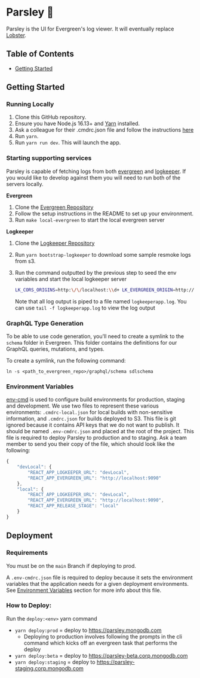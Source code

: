 # Parsley 🌿

Parsley is the UI for Evergreen's log viewer. It will eventually replace [Lobster](https://github.com/evergreen-ci/lobster).

## Table of Contents

- [Getting Started](#getting-started)

## Getting Started

### Running Locally

1. Clone this GitHub repository.
2. Ensure you have Node.js 16.13+ and [Yarn](https://yarnpkg.com/getting-started/install) installed.
3. Ask a colleague for their .cmdrc.json file and follow the instructions [here](#environment-variables)
4. Run `yarn`.
5. Run `yarn run dev`. This will launch the app.

### Starting supporting services

Parsley is capable of fetching logs from both [evergreen](https://github.com/evergreen-ci/evergreen) and [logkeeper](https://github.com/evergreen-ci/logkeeper). If you would like to develop against them you will need to run both of the servers locally.

**Evergreen**
1. Clone the [Evergreen Repository](https://github.com/evergreen-ci/evergreen)
2. Follow the setup instructions in the README to set up your environment.
3. Run `make local-evergreen` to start the local evergreen server

**Logkeeper**
1. Clone the [Logkeeper Repository](https://github.com/evergreen-ci/logkeeper)
2. Run `yarn bootstrap-logkeeper` to download some sample resmoke logs from s3. 
3. Run the command outputted by the previous step to seed the env variables and start the local logkeeper server 

    ```bash
    LK_CORS_ORIGINS=http:\/\/localhost:\\d+ LK_EVERGREEN_ORIGIN=http://localhost:8080 LK_PARSLEY_ORIGIN=http://localhost:5173 go run main/logkeeper.go --localPath {abs_path_to_parsley}/bin/_bucketdata
    ```

    Note that all log output is piped to a file named `logkeeperapp.log`.
    You can use `tail -f logkeeperapp.log` to view the log output

### GraphQL Type Generation
To be able to use code generation, you'll need to create a symlink to the `schema` folder in Evergreen. This folder contains the definitions for our GraphQL queries, mutations, and types.

To create a symlink, run the following command:
```
ln -s <path_to_evergreen_repo>/graphql/schema sdlschema
```


### Environment Variables

[env-cmd](https://github.com/toddbluhm/env-cmd#readme) is used to configure build environments for production, staging and development. We use two files to represent these various environments: `.cmdrc-local.json` for local builds with non-sensitive information, and `.cmdrc.json` for builds deployed to S3. This file is git ignored because it contains API keys that we do not want to publish. It should be named `.env-cmdrc.json` and placed at the root of the project. This file is required to deploy Parsley to production and to staging. Ask a team member to send you their copy of the file, which should look like the following:

```js
{
    "devLocal": {
        "REACT_APP_LOGKEEPER_URL": "devLocal",
        "REACT_APP_EVERGREEN_URL": "http://localhost:9090"
    },
    "local": {
        "REACT_APP_LOGKEEPER_URL": "devLocal",
        "REACT_APP_EVERGREEN_URL": "http://localhost:9090",
        "REACT_APP_RELEASE_STAGE": "local"
    }
}

```

## Deployment

### Requirements

You must be on the `main` Branch if deploying to prod.

A `.env-cmdrc.json` file is required to deploy because it sets the environment variables that the application needs for a given deployment environments. See [Environment Variables](#environment-variables) section for more info about this file.

### How to Deploy:

Run the `deploy:<env>` yarn command

* `yarn deploy:prod` = deploy to https://parsley.mongodb.com
    * Deploying to production involves following the prompts in the cli command which kicks off an evergreen task that performs the deploy
* `yarn deploy:beta` = deploy to https://parsley-beta.corp.mongodb.com
* `yarn deploy:staging` = deploy to https://parsley-staging.corp.mongodb.com
